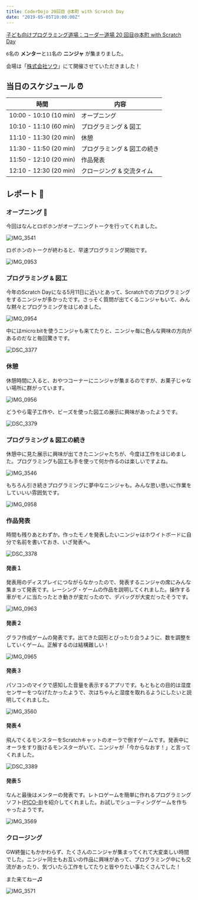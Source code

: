 ```yaml
---
title: CoderDojo 20回目 @本町 with Scratch Day
date: "2019-05-05T10:00:00Z"
---
```


[子ども向けプログラミング道場：コーダー道場 20 回目@本町 with Scratch Day](https://coderdojo-hommachi.doorkeeper.jp/events/90147)

`6`名の **メンター**と`11`名の **ニンジャ** が集まりました。

会場は「[株式会社ソウ](https://sou-co.jp/)」にて開催させていただきました！

## 当日のスケジュール ⏰

| 時間                   | 内容                        |
| ---------------------- | --------------------------- |
| 10:00 - 10:10 (10 min) | オープニング                |
| 10:10 - 11:10 (60 min) | プログラミング & 図工       |
| 11:10 - 11:30 (20 min) | 休憩                        |
| 11:30 - 11:50 (20 min) | プログラミング & 図工の続き |
| 11:50 - 12:10 (20 min) | 作品発表                    |
| 12:10 - 12:30 (20 min) | クロージング & 交流タイム   |

## レポート 📝

### オープニング 🎉

今回はなんとロボホンがオープニングトークを行ってくれました。

![IMG_3541](./IMG_3541.JPG)

ロボホンのトークが終わると、早速プログラミング開始です。

![IMG_0953](./IMG_0953.JPG)

### プログラミング & 図工

今年のScratch Dayになる5月11日に近いとあって、Scratchでのプログラミングをするニンジャが多かったです。さっそく質問が出てくるニンジャもいて、みんな黙々とプログラミングをはじめました。

![IMG_0954](./IMG_0954.JPG)

中にはmicro:bitを使うニンジャも来てたりと、ニンジャ毎に色んな興味の方向があるのだなと毎回驚きです。

![DSC_3377](./DSC_3377.JPG)

### 休憩

休憩時間に入ると、おやつコーナーにニンジャが集まるのですが、お菓子じゃない場所に群がっています。

![IMG_0956](./IMG_0956.jpg)

どうやら電子工作や、ビーズを使った図工の展示に興味があったようです。

![DSC_3379](./DSC_3379.jpg)

### プログラミング & 図工の続き

休憩中に見た展示に興味が出てきたニンジャたちが、今度は工作をはじめました。プログラミングも図工も手を使って何か作るのは楽しいですよね。

![IMG_3546](./IMG_3546.jpg)

もちろん引き続きプログラミングに夢中なニンジャも。みんな思い思いに作業をしていいい雰囲気です。

![IMG_0958](./IMG_0958.jpg)

### 作品発表

時間も残りあとわずか。作ったモノを発表したいニンジャはホワイトボードに自分で名前を書いておき、いざ発表へ。

![DSC_3378](./DSC_3378.JPG)

#### 発表１

発表用のディスプレイにつながらなかったので、発表するニンジャの席にみんな集まって発表です。レーシング・ゲームの作品を説明してくれました。操作する車がモノに当たったとき動きが変だったので、デバッグが大変だったそうです。

![IMG_0963](./IMG_0963.jpg)

#### 発表２

グラフ作成ゲームの発表です。出てきた図形とぴったり合うように、数を調整をしていくゲーム。正解するのは結構難しい！

![IMG_0965](./IMG_0965.jpg)

#### 発表３

パソコンのマイクで感知した音量を表示するアプリです。もともとの目的は湿度センサーをつなげたかったようで、次はちゃんと湿度を取れるようにしたいと説明してくれました。

![IMG_3560](./IMG_3560.jpg)

#### 発表４

飛んでくるモンスターをScratchキャットのオーラで倒すゲームです。発表中にオーラをすり抜けるモンスターがいて、ニンジャが「今からなおす！」と言ってくれました。

![DSC_3389](./DSC_3389.JPG)

#### 発表５

なんと最後はメンターの発表です。レトロゲームを簡単に作れるプログラミングソフト([PICO-8](https://www.lexaloffle.com/pico-8.php "PIC-8"))を紹介してくれました。お試しでシューティングゲームを作ちゃったようです。

![IMG_3569](./IMG_3569.jpg)

### クロージング

GW終盤にもかかわらず、たくさんのニンジャが集まってくれて大変楽しい時間でした。ニンジャ同士もお互いの作品に興味があって、プログラミング中にも交流があったり、気づいたら工作をしてたりと皆やりたい事たくさんでした！

また来てねー♫

![IMG_3571](./IMG_3571.jpg)

